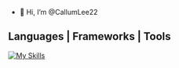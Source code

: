 - 👋 Hi, I’m @CallumLee22

<h2 allign="center">Languages | Frameworks | Tools</h2>

[![My Skills](https://skillicons.dev/icons?i=html,css,github,git,python,flask,js,ts,react,nextjs,cypress)](https://skillicons.dev)

<!---
CallumLee22/CallumLee22 is a ✨ special ✨ repository because its `README.md` (this file) appears on your GitHub profile.
You can click the Preview link to take a look at your changes.
--->
